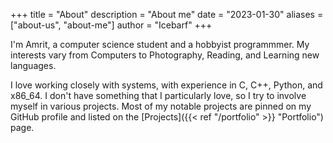 +++
title = "About"
description = "About me"
date = "2023-01-30"
aliases = ["about-us", "about-me"]
author = "Icebarf"
+++

I'm Amrit, a computer science student and a hobbyist programmmer.
My interests vary from Computers to Photography, Reading, and Learning
new languages.

I love working closely with systems, with experience in C, C++, Python, and x86_64.
I don't have something that I particularly love, so I try to involve myself in various projects.
Most of my notable projects are pinned on my 
GitHub profile and listed on the [Projects]({{< ref "/portfolio" >}} "Portfolio") page.